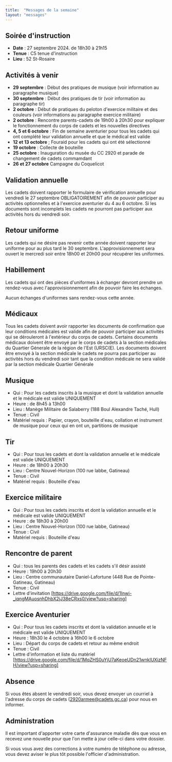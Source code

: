 ```yaml
---
title:  "Messages de la semaine"
layout: "messages"
---
```

 
## Soirée d'instruction  

- **Date** : 27 septembre 2024. de 18h30 à 21h15
- **Tenue** : C5 tenue d'instruction
- **Lieu** : 52 St-Rosaire
 
## Activités à venir

- **29 septembre** : Début des pratiques de musique (voir information au paragraphe musique)
- **30 septembre** : Début des pratiques de tir (voir information au paragraphe tir)
- **2 octobre** : Début de pratiques du peloton d'exercice militaire et des couleurs (voir informations au paragraphe exercice militaire)
- **2 octobre** : Rencontre parents-cadets de 19h00 à 20h30 pour expliquer le fonctionnement du corps de cadets et les nouvelles directives
- **4, 5 et 6 octobre** : Fin de semaine aventurier pour tous les cadets qui ont complété leur validation annuelle et que le médical est valide 
- **12 et 13 octobre** ; Fouraid pour les cadets qui ont été sélectionné
- **19 octobre** : Collecte de bouteille
- **25 octobre** : Inauguration du musée du CC 2920 et parade de changement de cadets commamdant
- **26 et 27 octobre** Campagne du Coquelicot

## Validation annuelle

Les cadets doivent rapporter le formulaire de vérification annuelle pour vendredi le 27 septembre OBLIGATOIREMENT afin de pouvoir participer au activités optionnelles et à l'exercice aventurier du 4 au 6 octobre.
Si les documents sont incomplets les cadets ne pourront pas participer aux activités hors du vendredi soir. 

## Retour uniforme

Les cadets qui ne désire pas revenir cette année doivent rapporter leur uniforme pour au plus tard le 30 septembre.  L'approvisionnement sera ouvert le mercredi soir entre 18h00 et 20h00 pour récupérer les uniformes.

## Habillement

Les cadets qui ont des pièces d'uniformes à échanger devront prendre un rendez-vous avec l'approvisionnement afin de pouvoir faire les échanges.

Aucun échanges d'uniformes sans rendez-vous cette année.

## Médicaux

Tous les cadets doivent avoir rapporter les documents de confirmation que leur conditions médicales est valide afin de pouvoir participer aux activités qui se dérouleront à l'extérieur du corps de cadets. Certains documents médicaux doivent être envoyé par le corps de cadets à la section médicales du Quartier Génerale de la région de l'Est (URSC(E).  Les documents doivent être envoyé à la section médicale le cadets ne pourra pas participer au activités hors du vendredi soir tant que la condition médicale ne sera validé par la section médicale Quartier Générale

## Musique 

- Qui : Pour les cadets inscrits à la musique et dont la validation annuelle et le médicale est valide UNIQUEMENT
- Heure : de 8h45 à 13h00
- Lieu : Manège Militaire de Salaberry (188 Boul Alexandre Taché, Hull) 
- Tenue : Civil
- Matériel requis : Papier, crayon, bouteille d'eau, collation et instrument de musique pour ceux qui en ont un, partitions de musique

## Tir

- Qui : Pour tous les cadets et dont la validation annuelle et le médicale est valide UNIQUEMENT
- Heure : de 18h00 à 20h30
- Lieu : Centre Nouvel-Horizon (100 rue labbe, Gatineau) 
- Tenue : Civil
- Matériel requis : Bouteille d'eau

## Exercice militaire

- Qui : Pour tous les cadets inscrits et dont la validation annuelle et le médicale est valide UNIQUEMENT
- Heure : de 18h30 à 20h00
- Lieu : Centre Nouvel-Horizon (100 rue labbe, Gatineau) 
- Tenue : Civil
- Matériel requis : Bouteille d'eau

## Rencontre de parent

- Qui : tous les parents des cadets et les cadets s'il désir assisté
- Heure : 19h00 à 20h30
- Lieu : Centre communautaire Daniel-Lafortune (448 Rue de Pointe-Gatineau, Gatineau)
- Tenue : Civil
- Lettre d'invitation [https://drive.google.com/file/d/1Inwj-_iqngMAuosnhDhbX2jJ38eCRxs0/view?usp=sharing]
  

## Exercice Aventurier

- Qui : Pour tous les cadets inscrits et dont la validation annuelle et le médicale est valide UNIQUEMENT
- Heure : 18h30 le 4 octobre à 16h00 le 6 octobre
- Lieu : Départ du corps de cadets et retour au même endroit
- Tenue : Civil
- Lettre d'information et liste du matériel [https://drive.google.com/file/d/1MqZHS0uYjU7aKeoeUDn21wnklUXizNFH/view?usp=sharing]
  
## Absence

Si vous êtes absent le vendredi soir, vous devez envoyer un courriel à l'adresse du corps de cadets (<2920armee@cadets.gc.ca>) pour nous en informer.

## Administration

Il est important d'apporter votre carte d'assurance maladie dès que vous en recevez une nouvelle pour que l'on mette à jour celle-ci dans votre dossier.

Si vous vous avez des corrections à votre numéro de téléphone ou adresse, vous devez aviser le plus tôt possible l'officier d'administration. 

